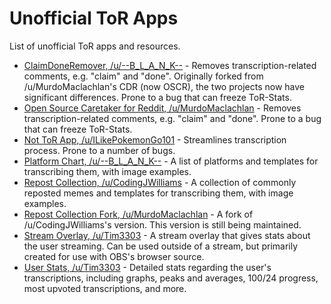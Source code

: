 # Unofficial ToR Apps
List of unofficial ToR apps and resources.

- [ClaimDoneRemover, /u/--B_L_A_N_K--](https://github.com/TheodoreHua/ClaimDoneRemover) - Removes transcription-related comments, e.g. "claim" and "done". Originally forked from /u/MurdoMaclachlan's CDR (now OSCR), the two projects now have significant differences. Prone to a bug that can freeze ToR-Stats.
- [Open Source Caretaker for Reddit, /u/MurdoMaclachlan](https://github.com/MurdoMaclachlan/oscr) - Removes transcription-related comments, e.g. "claim" and "done". Prone to a bug that can freeze ToR-Stats.
- [Not ToR App, /u/ILikePokemonGo101](https://transcribing.app/logged-in) - Streamlines transcription process. Prone to a number of bugs.
- [Platform Chart, /u/--B_L_A_N_K--](https://github.com/TheodoreHua/ToR-Platform-Chart) - A list of platforms and templates for transcribing them, with image examples.
- [Repost Collection, /u/CodingJWilliams](https://github.com/codingJWilliams/ToR-Repost-Collection) - A collection of commonly reposted memes and templates for transcribing them, with image examples.
- [Repost Collection Fork, /u/MurdoMaclachlan](https://github.com/MurdoMaclachlan/ToR-Repost-Collection) - A fork of /u/CodingJWilliams's version. This version is still being maintained.
- [Stream Overlay, /u/Tim3303](https://timjentzsch.github.io/tor-user-stats/stream.html) - A stream overlay that gives stats about the user streaming. Can be used outside of a stream, but primarily created for use with OBS's browser source.
- [User Stats, /u/Tim3303](https://timjentzsch.github.io/tor-user-stats/) - Detailed stats regarding the user's transcriptions, including graphs, peaks and averages, 100/24 progress, most upvoted transcriptions, and more.
